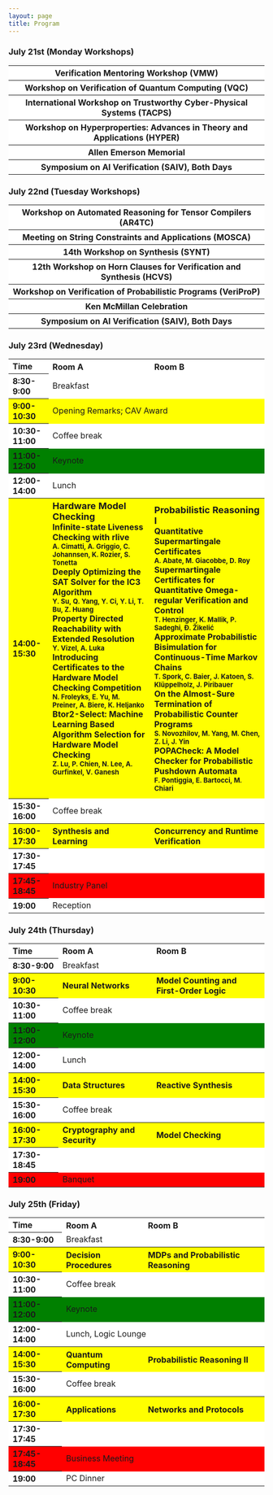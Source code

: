 ```yaml
---
layout: page
title: Program
---
```

<style>
    .workshop {
        text-align: center;
    }
    .workshop th {
        background: white;
        word-wrap: break-word;
        text-align: center;
    }

</style>

### July 21st (Monday Workshops)
<div class="workshop">

<table>
    <tr>
        <th>Verification Mentoring Workshop (VMW)</th>
    </tr>
    <tr>
        <th>Workshop on Verification of Quantum Computing (VQC)</th>
    </tr>
    <tr>
        <th>International Workshop on Trustworthy Cyber-Physical Systems (TACPS)</th>
    </tr>
    <tr>
        <th>Workshop on Hyperproperties: Advances in Theory and Applications (HYPER)</th>
    </tr>
    <tr>
        <th>Allen Emerson Memorial</th>
    </tr>
    <tr>
        <th>Symposium on AI Verification (SAIV), Both Days</th>
    </tr>
</table>
</div>

### July 22nd (Tuesday Workshops)

<div class="workshop">

<table>
    <tr>
        <th>Workshop on Automated Reasoning for Tensor Compilers (AR4TC)</th>
    </tr>
    <tr>
        <th>Meeting on String Constraints and Applications (MOSCA)</th>
    </tr>
    <tr>
        <th>14th Workshop on Synthesis (SYNT)</th>
    </tr>
    <tr>
        <th>12th Workshop on Horn Clauses for Verification and Synthesis (HCVS)</th>
    </tr>
    <tr>
        <th>Workshop on Verification of Probabilistic Programs (VeriProP)</th>
    </tr>
    <tr>
        <th>Ken McMillan Celebration</th>
    </tr>
    <tr>
        <th>Symposium on AI Verification (SAIV), Both Days</th>
    </tr>
</table>
</div>

### July 23rd (Wednesday)

<style>
    .schedule {
        text-align: left;
    }
    .schedule th {
        word-wrap: break-word;
        text-align: left;
    }
    .schedule td {
        word-wrap: break-word;
        text-align: left;
    }
    .schedule tr:nth-child(1) { background: white; }
    .schedule tr:nth-child(2) { background: white; }
    .schedule tr:nth-child(3) { background: yellow; }
    .schedule tr:nth-child(4) { background: white; }
    .schedule tr:nth-child(5) { background: green; }
    .schedule tr:nth-child(6) { background: white; }
    .schedule tr:nth-child(7) { background: yellow; }
    .schedule tr:nth-child(8) { background: white; }
    .schedule tr:nth-child(9) { background: yellow; }
    .schedule tr:nth-child(10) { background: white; }
    .schedule tr:nth-child(11) { background: red; }
    .schedule tr:nth-child(12) { background: white; }

</style>

<div class="schedule">

<table>
    <tr>
        <th>Time</th>
        <th>Room A</th>
        <th>Room B</th>
    </tr>
    <tr>
        <th>8:30-9:00</th>
        <td colspan="2">Breakfast</td>
    </tr>
    <tr>
        <th>9:00-10:30</th>
        <td colspan="2">Opening Remarks; CAV Award</td>
    </tr>
    <tr>
        <th>10:30-11:00</th>
        <td colspan="2">Coffee break</td>
    </tr>
    <tr>
        <th>11:00-12:00</th>
        <td colspan="2">Keynote</td>
    </tr>
    <tr>
        <th>12:00-14:00</th>
        <td colspan="2">Lunch</td>
    </tr>
    <tr>
        <th>14:00-15:30</th>
        <th><font size="4"> Hardware Model Checking </font><br>
        <font size="3"> Infinite-state Liveness Checking with rlive</font> <br>
        <font size="2"> A. Cimatti, A. Griggio, C. Johannsen, K. Rozier, S. Tonetta </font> <br>
        <font size="3">Deeply Optimizing the SAT Solver for the IC3 Algorithm</font> <br>
        <font size="2"> Y. Su, Q. Yang, Y. Ci, Y. Li, T. Bu, Z. Huang </font> <br>
        <font size="3">Property Directed Reachability with Extended Resolution</font> <br>
        <font size="2"> Y. Vizel, A. Luka </font> <br>
        <font size="3">Introducing Certificates to the Hardware Model Checking Competition</font> <br>
        <font size="2"> N. Froleyks, E. Yu, M. Preiner, A. Biere, K. Heljanko </font> <br>
        <font size="3"> Btor2-Select: Machine Learning Based Algorithm Selection for Hardware Model Checking</font> <br>
        <font size="2"> Z. Lu, P. Chien, N. Lee, A. Gurfinkel, V. Ganesh </font>
          <br>
          <br>
          <br>
        </th>
        <th><font size="4">Probabilistic Reasoning I</font> <br>
        <font size="3">Quantitative Supermartingale Certificates</font> <br>
        <font size="2"> A. Abate, M. Giacobbe, D. Roy </font> <br>
        <font size="3">Supermartingale Certificates for Quantitative Omega-regular Verification and Control</font> <br>
        <font size="2"> T. Henzinger, K. Mallik, P. Sadeghi, Đ. Žikelić </font> <br>
        <font size="3">Approximate Probabilistic Bisimulation for Continuous-Time Markov Chains</font> <br>
        <font size="2"> T. Spork, C. Baier, J. Katoen, S. Klüppelholz, J. Piribauer </font> <br>
        <font size="3">On the Almost-Sure Termination of Probabilistic Counter Programs</font> <br>
        <font size="2"> S. Novozhilov, M. Yang, M. Chen, Z. Li, J. Yin </font> <br>
        <font size="3">POPACheck: A Model Checker for Probabilistic Pushdown Automata</font> <br>
        <font size="2"> F. Pontiggia, E. Bartocci, M. Chiari </font> <br>
        </th>
    </tr>
    <tr>
        <th>15:30-16:00</th>
        <td colspan="2" >Coffee break</td>
    </tr>
    <tr>
        <th>16:00-17:30</th>
        <th>Synthesis and Learning</th>
        <th>Concurrency and Runtime Verification</th>
    </tr>
    <tr>
        <th>17:30-17:45</th>
        <td colspan="2" > </td>
    </tr>
    <tr>
        <th>17:45-18:45</th>
        <td colspan="2" > Industry Panel </td>
    </tr>
    <tr>
        <th>19:00</th>
        <td colspan="2" > Reception </td>
    </tr>
</table>	

</div>

### July 24th (Thursday)
<div class="schedule">

<table>
    <tr>
        <th>Time</th>
        <th>Room A</th>
        <th>Room B</th>
    </tr>
    <tr>
        <th>8:30-9:00</th>
        <td colspan="2" >Breakfast</td>
    </tr>
    <tr>
        <th>9:00-10:30</th>
        <th>Neural Networks</th>
        <th>Model Counting and First-Order Logic</th>
    </tr>
    <tr>
        <th>10:30-11:00</th>
        <td colspan="2" >Coffee break</td>
    </tr>
    <tr>
        <th>11:00-12:00</th>
        <td colspan="2" >Keynote</td>
    </tr>
    <tr>
        <th>12:00-14:00</th>
        <td colspan="2" >Lunch</td>
    </tr>
    <tr>
        <th>14:00-15:30</th>
        <th>Data Structures</th>
        <th>Reactive Synthesis</th>
    </tr>
    <tr>
        <th>15:30-16:00</th>
        <td colspan="2" >Coffee break</td>
    </tr>
    <tr>
        <th>16:00-17:30</th>
        <th>Cryptography and Security</th>
        <th>Model Checking</th>
    </tr>
    <tr>
        <th>17:30-18:45</th>
        <td colspan="2" > </td>
    </tr>
    <tr>
        <th>19:00</th>
        <td colspan="2"> Banquet </td>
    </tr>
</table>	

</div>

### July 25th (Friday)
<div class="schedule">

<table>
    <tr>
        <th>Time</th>
        <th>Room A</th>
        <th>Room B</th>
    </tr>
    <tr>
        <th>8:30-9:00</th>
        <td colspan="2" >Breakfast</td>
    </tr>
    <tr>
        <th>9:00-10:30</th>
        <th>Decision Procedures</th>
        <th>MDPs and Probabilistic Reasoning</th>
    </tr>
    <tr>
        <th>10:30-11:00</th>
        <td colspan="2" >Coffee break</td>
    </tr>
    <tr>
        <th>11:00-12:00</th>
        <td colspan="2" >Keynote</td>
    </tr>
    <tr>
        <th>12:00-14:00</th>
        <td colspan="2" >Lunch, Logic Lounge</td>
    </tr>
    <tr>
        <th>14:00-15:30</th>
        <th>Quantum Computing</th>
        <th>Probabilistic Reasoning II</th>
    </tr>
    <tr>
        <th>15:30-16:00</th>
        <td colspan="2" >Coffee break</td>
    </tr>
    <tr>
        <th>16:00-17:30</th>
        <th>Applications</th>
        <th>Networks and Protocols</th>
    </tr>
    <tr>
        <th>17:30-17:45</th>
        <td colspan="2" > </td>
    </tr>
    <tr>
        <th>17:45-18:45</th>
        <td colspan="2" > Business Meeting </td>
    </tr>
    <tr>
        <th>19:00</th>
        <td colspan="2" > PC Dinner </td>
    </tr>
</table>	

</div>